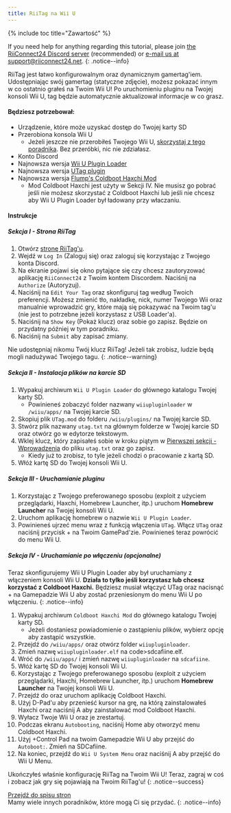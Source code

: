 ```yaml
---
title: RiiTag na Wii U
---
```


{% include toc title="Zawartość" %}

If you need help for anything regarding this tutorial, please join [the RiiConnect24 Discord server](https://discord.gg/rc24) (recommended) or [e-mail us at support@riiconnect24.net](mailto:support@riiconnect24.net).
{: .notice--info}

RiiTag jest łatwo konfigurowalnym oraz dynamicznym gamertag'iem. Udostępniając swój gamertag (statyczne zdjęcie), możesz pokazać innym w co ostatnio grałeś na Twoim Wii U! Po uruchomieniu pluginu na Twojej konsoli Wii U, tag będzie automatycznie aktualizował informacje w co grasz.

#### Będziesz potrzebował:

- Urządzenie, które może uzyskać dostęp do Twojej karty SD
- Przerobiona konsola Wii U
   - Jeżeli jeszcze nie przerobiłeś Twojego Wii U, [skorzystaj z tego poradnika](https://wiiu.hacks.guide). Bez przeróbki, nic nie zdziałasz.
- Konto Discord
- Najnowsza wersja [Wii U Plugin Loader](https://github.com/Maschell/WiiUPluginLoader/releases)
- Najnowsza wersja [UTag plugin](https://github.com/RiiConnect24/UTag/releases)
- Najnowsza wersja [Flump's Coldboot Haxchi Mod](https://www.dropbox.com/sh/gxkf72jia1adpyg/AACPMfGU2AyWUZmhU2awjSsca/Haxchi-CBHC%20Flump%20Mod.zip?dl=1)
   - Mod Coldboot Haxchi jest użyty w Sekcji IV. Nie musisz go pobrać jeśli nie możesz skorzystać z Coldboot Haxchi lub jeśli nie chcesz aby Wii U Plugin Loader był ładowany przy właczaniu.

#### Instrukcje

##### Sekcja I - Strona RiiTag

1. Otwórz [stronę RiiTag'u](https://tag.rc24.xyz/).
2. Wejdź w `Log In` (Zaloguj się) oraz zaloguj się korzystając z Twojego konta Discord.
3. Na ekranie pojawi się okno pytające się czy chcesz zautoryzować aplikację `RiiConnect24` z Twoim kontem Discordem. Naciśnij na `Authorize` (Autoryzuj).
4. Naciśnij na `Edit Your Tag` oraz skonfiguruj tag według Twoich preferencji. Możesz zmienić tło, nakładkę, nick, numer Twojego Wii oraz manualnie wprowadzić gry, które mają się pokazywać na Twoim tag'u (nie jest to potrzebne jeżeli korzystasz z USB Loader'a).
5. Naciśnij na `Show Key` (Pokaż klucz)</code> oraz sobie go zapisz. Będzie on przydatny później w tym poradniku.
6. Naciśnij na `Submit` aby zapisać zmiany.

Nie udostępniaj nikomu Twój klucz RiiTag! Jeżeli tak zrobisz, ludzie będą mogli nadużywać Twojego tagu.
{: .notice--warning}

##### Sekcja II - Instalacja plików na karcie SD

1. Wypakuj archiwum `Wii U Plugin Loader` do głównego katalogu Twojej karty SD.
   - Powinieneś zobaczyć folder nazwany `wiiupluginloader` w `/wiiu/apps/` na Twojej karcie SD.
2. Skopiuj plik `UTag.mod` do folderu `/wiiu/plugins/` na Twojej karcie SD.
3. Stwórz plik nazwany `utag.txt` na głównym folderze w Twojej karcie SD oraz otwórz go w edytorze tekstowym.
4. Wklej klucz, który zapisałeś sobie w kroku piątym w [Pierwszej sekcji - Wprowadzenia](#section-i---getting-started) do pliku `utag.txt` oraz go zapisz.
   - Kiedy już to zrobisz, to tyle jeżeli chodzi o pracowanie z kartą SD.
5. Włóż kartę SD do Twojej konsoli Wii U.

##### Sekcja III - Uruchamianie pluginu

1. Korzystając z Twojego preferowanego sposobu (exploit z użyciem przeglądarki, Haxchi, Homebrew Launcher, itp.) uruchom **Homebrew Launcher** na Twojej konsoli Wii U.
2. Uruchom aplikację homebrew o nazwie `Wii U Plugin Loader`.
3. Powinieneś ujrzeć menu wraz z funkcją włączenia `UTag`. Włącz `UTag` oraz naciśnij przycisk + na Twoim GamePad'zie. Powinieneś teraz powrócić do menu Wii U.

##### Sekcja IV - Uruchamianie po włączeniu (opcjonalne)

Teraz skonfigurujemy Wii U Plugin Loader aby był uruchamiany z włączeniem konsoli Wii U. **Działa to tylko jeśli korzystasz lub chcesz korzystać z Coldboot Haxchi.** Będziesz musiał włączyć UTag oraz nacisnąć + na Gamepadzie Wii U aby zostać przeniesionym do menu Wii U po włączeniu.
{: .notice--info}

1. Wypakuj archiwum `Coldboot Haxchi Mod` do głównego katalogu Twojej karty SD.
   - Jeżeli dostaniesz powiadomienie o zastąpieniu plików, wybierz opcję aby zastąpić wszystkie.
2. Przejdź do `/wiiu/apps/` oraz otwórz folder `wiiupluginloader`.
3. Zmień nazwę `wiiupluginloader.elf` na code>sdcafiine.elf</code>.
4. Wróć do `/wiiu/apps/` i zmień nazwę `wiiupluginloader` na `sdcafiine`.
5. Włóż kartę SD do Twojej konsoli Wii U.
6. Korzystając z Twojego preferowanego sposobu (exploit z użyciem przeglądarki, Haxchi, Homebrew Launcher, itp.) uruchom **Homebrew Launcher** na Twojej konsoli Wii U.
6. Przejdź do oraz uruchom aplikację Coldboot Haxchi.
7. Użyj D-Pad'u aby przenieść kursor na grę, na którą zainstalowałeś Haxchi oraz naciśnij A aby zainstalować mod Coldboot Haxchi.
8. Wyłacz Twoje Wii U oraz je zrestartuj.
9. Podczas ekranu `Autobooting`, naciśnij Home aby otworzyć menu Coldboot Haxchi.
10. Użyj +Control Pad na twoim Gamepadzie Wii U aby przejść do `Autoboot:`. Zmień na SDCafiine.
11. Na koniec, przejdź do `Wii U System Menu` oraz naciśnij A aby przejść do Wii U Menu.

Ukończyłeś właśnie konfigurację RiiTag na Twoim Wii U! Teraz, zagraj w coś i zobacz jak gry się pojawiają na Twoim RiiTag'u!
{: .notice--success}

[Przejdź do spisu stron](site-navigation)<br> Mamy wiele innych poradników, które mogą Ci się przydać.
{: .notice--info}

